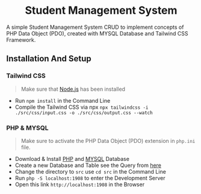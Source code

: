 <h1 align="center">Student Management System</h1>

A simple Student Management System CRUD to implement concepts of PHP Data Object (PDO), created with MYSQL Database and Tailwind CSS Framework.

<h2>Installation And Setup</h2>

<h3>Tailwind CSS</h3>

> Make sure that [Node.js](https://nodejs.org) has been installed

- Run `npm install` in the Command Line
- Compile the Tailwind CSS via npx `npx tailwindcss -i ./src/css/input.css -o ./src/css/output.css --watch`

<h3>PHP & MYSQL</h3>

> Make sure to activate the PHP Data Object (PDO) extension in `php.ini` file.

- Download & Install [PHP](https://www.php.net/) and [MYSQL](https://www.mysql.com/) Database
- Create a new Database and Table see the Query from [here](https://github.com/BillyFrcs/CRUDPDO/tree/dev/src/sql)
- Change the directory to `src` use `cd src` in the Command Line
- Run `php -S localhost:1908` to enter the Development Server   
- Open this link `http://localhost:1908` in the Browser 